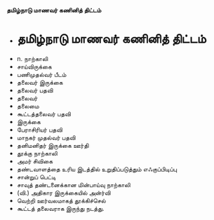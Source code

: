 **தமிழ்நாடு மாணவர் கணினித் திட்டம்**
- # தமிழ்நாடு மாணவர் கணினித் திட்டம்
- n. நாற்காலி
- சாய்விருக்கை
- பணிமுதல்வர் பீடம்
- தலைவர் இருக்கை
- தலைவர் பதவி
- தலைவர்
- தலைமை
- கூட்டத்தலைவர் பதவி
- இருக்கை
- பேராசிரியர் பதவி
- மாநகர் முதல்வர் பதவி
- தனிமனிதர் இருக்கை ஊர்தி
- தூக்கு நாற்காலி
- அமர் சிவிகை
- தண்டவாளத்தை உரிய இடத்தில் உறுதிப்படுத்தும் எஃகுப்பிடிப்பு
- சான்றுப் பெட்டி
- சாவுத் தண்டனைக்கான மின்பாய்வு நாற்காலி
- (வி.) அதிகார இருக்கையில் அன்ர்வி
- வெற்றி ஊர்வலமாகத் தூக்கிச்செல்
- கூட்டத் தலைவராக இருந்து நடத்து.

